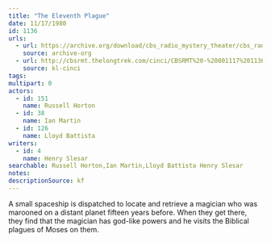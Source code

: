 ```yaml
---
title: "The Eleventh Plague"
date: 11/17/1980
id: 1136
urls: 
  - url: https://archive.org/download/cbs_radio_mystery_theater/cbs_radio_mystery_theater-1101-1150.zip/cbs_radio_mystery_theater-1101-1150%2Fcbsrmt_1136_the_eleventh_plague.mp3
    source: archive-org
  - url: http://cbsrmt.thelongtrek.com/cinci/CBSRMT%20-%20801117%201136%20The%20Eleventh%20Plague%20(rr%20810130)_cinci.mp3
    source: kl-cinci
tags: 
multipart: 0
actors:  
  - id: 151
    name: Russell Horton  
  - id: 38
    name: Ian Martin  
  - id: 126
    name: Lloyd Battista
writers:  
  - id: 4
    name: Henry Slesar
searchable: Russell Horton,Ian Martin,Lloyd Battista Henry Slesar
notes: 
descriptionSource: kf
---
```

A small spaceship is dispatched to locate and retrieve a magician who was marooned on a distant planet fifteen years before. When they get there, they find that the magician has god-like powers and he visits the Biblical plagues of Moses on them.